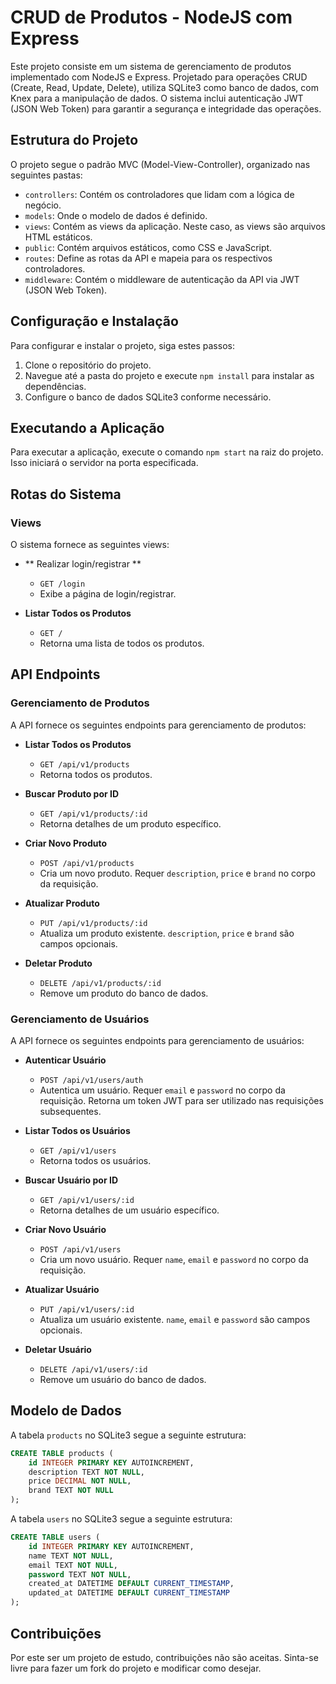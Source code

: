 # CRUD de Produtos - NodeJS com Express

Este projeto consiste em um sistema de gerenciamento de produtos implementado com NodeJS e Express. Projetado para operações CRUD (Create, Read, Update, Delete), utiliza SQLite3 como banco de dados, com Knex para a manipulação de dados. O sistema inclui autenticação JWT (JSON Web Token) para garantir a segurança e integridade das operações.

## Estrutura do Projeto

O projeto segue o padrão MVC (Model-View-Controller), organizado nas seguintes pastas:

- `controllers`: Contém os controladores que lidam com a lógica de negócio.
- `models`: Onde o modelo de dados é definido.
- `views`: Contém as views da aplicação. Neste caso, as views são arquivos HTML estáticos.
- `public`: Contém arquivos estáticos, como CSS e JavaScript.
- `routes`: Define as rotas da API e mapeia para os respectivos controladores.
- `middleware`: Contém o middleware de autenticação da API via JWT (JSON Web Token).

## Configuração e Instalação

Para configurar e instalar o projeto, siga estes passos:

1. Clone o repositório do projeto.
2. Navegue até a pasta do projeto e execute `npm install` para instalar as dependências.
3. Configure o banco de dados SQLite3 conforme necessário.

## Executando a Aplicação

Para executar a aplicação, execute o comando `npm start` na raiz do projeto. Isso iniciará o servidor na porta especificada.

## Rotas do Sistema

### Views

O sistema fornece as seguintes views:

- ** Realizar login/registrar **

  - `GET /login`
  - Exibe a página de login/registrar.

- **Listar Todos os Produtos**

  - `GET /`
  - Retorna uma lista de todos os produtos.

## API Endpoints

### Gerenciamento de Produtos

A API fornece os seguintes endpoints para gerenciamento de produtos:

- **Listar Todos os Produtos**

  - `GET /api/v1/products`
  - Retorna todos os produtos.

- **Buscar Produto por ID**

  - `GET /api/v1/products/:id`
  - Retorna detalhes de um produto específico.

- **Criar Novo Produto**

  - `POST /api/v1/products`
  - Cria um novo produto. Requer `description`, `price` e `brand` no corpo da requisição.

- **Atualizar Produto**

  - `PUT /api/v1/products/:id`
  - Atualiza um produto existente. `description`, `price` e `brand` são campos opcionais.

- **Deletar Produto**
  - `DELETE /api/v1/products/:id`
  - Remove um produto do banco de dados.

### Gerenciamento de Usuários

A API fornece os seguintes endpoints para gerenciamento de usuários:

- **Autenticar Usuário**

  - `POST /api/v1/users/auth`
  - Autentica um usuário. Requer `email` e `password` no corpo da requisição. Retorna um token JWT para ser utilizado nas requisições subsequentes.

- **Listar Todos os Usuários**

  - `GET /api/v1/users`
  - Retorna todos os usuários.

- **Buscar Usuário por ID**

  - `GET /api/v1/users/:id`
  - Retorna detalhes de um usuário específico.

- **Criar Novo Usuário**

  - `POST /api/v1/users`
  - Cria um novo usuário. Requer `name`, `email` e `password` no corpo da requisição.

- **Atualizar Usuário**

  - `PUT /api/v1/users/:id`
  - Atualiza um usuário existente. `name`, `email` e `password` são campos opcionais.

- **Deletar Usuário**
  - `DELETE /api/v1/users/:id`
  - Remove um usuário do banco de dados.

## Modelo de Dados

A tabela `products` no SQLite3 segue a seguinte estrutura:

```sql
CREATE TABLE products (
    id INTEGER PRIMARY KEY AUTOINCREMENT,
    description TEXT NOT NULL,
    price DECIMAL NOT NULL,
    brand TEXT NOT NULL
);
```

A tabela `users` no SQLite3 segue a seguinte estrutura:

```sql
CREATE TABLE users (
    id INTEGER PRIMARY KEY AUTOINCREMENT,
    name TEXT NOT NULL,
    email TEXT NOT NULL,
    password TEXT NOT NULL,
    created_at DATETIME DEFAULT CURRENT_TIMESTAMP,
    updated_at DATETIME DEFAULT CURRENT_TIMESTAMP
);
```

## Contribuições

Por este ser um projeto de estudo, contribuições não são aceitas. Sinta-se livre para fazer um fork do projeto e modificar como desejar.
